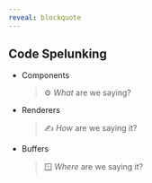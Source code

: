 ```yaml
---
reveal: blockquote
---
```

## Code Spelunking

- Components
  > ⚙️  *What* are we saying?
- Renderers
  > ✍️  *How* are we saying it?
- Buffers
  > 🪟 *Where* are we saying it?
